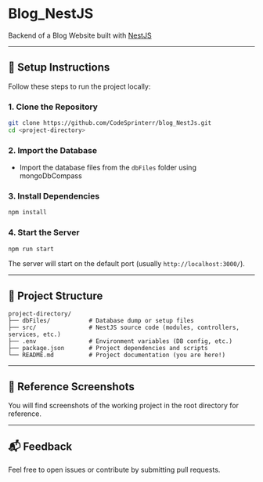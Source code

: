 # Blog_NestJS

Backend of a Blog Website built with [NestJS](https://nestjs.com/)

---

## 🚀 Setup Instructions

Follow these steps to run the project locally:

### 1. Clone the Repository

```bash
git clone https://github.com/CodeSprinterr/blog_NestJs.git
cd <project-directory>
```

### 2. Import the Database

- Import the database files from the `dbFiles` folder using mongoDbCompass


### 3. Install Dependencies

```bash
npm install
```

### 4. Start the Server

```bash
npm run start
```

The server will start on the default port (usually `http://localhost:3000/`).

---

## 📁 Project Structure

```
project-directory/
├── dbFiles/           # Database dump or setup files
├── src/               # NestJS source code (modules, controllers, services, etc.)
├── .env               # Environment variables (DB config, etc.)
├── package.json       # Project dependencies and scripts
└── README.md          # Project documentation (you are here!)
```

---

## 📸 Reference Screenshots

You will find screenshots of the working project in the root directory for reference.

---

## 📬 Feedback

Feel free to open issues or contribute by submitting pull requests.
